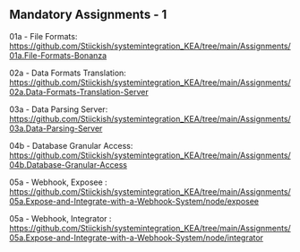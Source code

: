 ## Mandatory Assignments - 1

01a - File Formats: https://github.com/Stiickish/systemintegration_KEA/tree/main/Assignments/01a.File-Formats-Bonanza

02a - Data Formats Translation: https://github.com/Stiickish/systemintegration_KEA/tree/main/Assignments/02a.Data-Formats-Translation-Server

03a - Data Parsing Server: https://github.com/Stiickish/systemintegration_KEA/tree/main/Assignments/03a.Data-Parsing-Server

04b - Database Granular Access: https://github.com/Stiickish/systemintegration_KEA/tree/main/Assignments/04b.Database-Granular-Access

05a - Webhook, Exposee : https://github.com/Stiickish/systemintegration_KEA/tree/main/Assignments/05a.Expose-and-Integrate-with-a-Webhook-System/node/exposee

05a - Webhook, Integrator : https://github.com/Stiickish/systemintegration_KEA/tree/main/Assignments/05a.Expose-and-Integrate-with-a-Webhook-System/node/integrator
